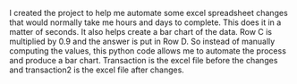 I created the project to help me automate some excel spreadsheet changes that would normally take me hours and days to complete. This does it in a matter of seconds. It also helps create a bar chart of the data. Row C is multiplied by 0.9 and the answer is put in Row D. So instead of manually computing the values, this python code allows me to automate the process and produce a bar chart. Transaction is the excel file before the changes and transaction2 is the excel file after changes.
